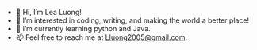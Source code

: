 - 👋 Hi, I’m Lea Luong!
- 👀 I’m interested in coding, writing, and making the world a better place!
- 🌱 I’m currently learning python and Java.
- 📫 Feel free to reach me at Lluong2005@gmail.com.

<!---
lluong2005/lluong2005 is a ✨ special ✨ repository because its `README.md` (this file) appears on your GitHub profile.
You can click the Preview link to take a look at your changes.
--->
